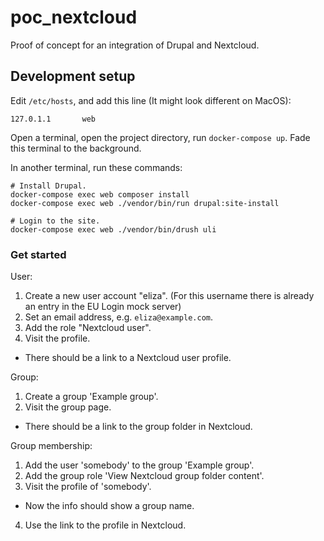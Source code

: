 # poc_nextcloud
Proof of concept for an integration of Drupal and Nextcloud.


## Development setup

Edit `/etc/hosts`, and add this line (It might look different on MacOS):

```
127.0.1.1       web
```

Open a terminal, open the project directory, run `docker-compose up`.
Fade this terminal to the background.

In another terminal, run these commands:

```
# Install Drupal.
docker-compose exec web composer install
docker-compose exec web ./vendor/bin/run drupal:site-install

# Login to the site.
docker-compose exec web ./vendor/bin/drush uli
```

### Get started

User:
1. Create a new user account "eliza".
   (For this username there is already an entry in the EU Login mock server)
2. Set an email address, e.g. `eliza@example.com`.
3. Add the role "Nextcloud user".
4. Visit the profile.
  - There should be a link to a Nextcloud user profile.

Group:
1. Create a group 'Example group'.
2. Visit the group page.
  - There should be a link to the group folder in Nextcloud.

Group membership:
1. Add the user 'somebody' to the group 'Example group'.
2. Add the group role 'View Nextcloud group folder content'.
3. Visit the profile of 'somebody'.
  - Now the info should show a group name.
4. Use the link to the profile in Nextcloud.

